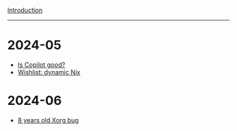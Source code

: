 [Introduction](introduction.md)

---

# 2024-05

* [Is Copilot good?](2024-05-copilot.md)
* [Wishlist: dynamic Nix](2024-05-nix.md)

# 2024-06

* [8 years old Xorg bug](2024-06-xorg-bug.md)
